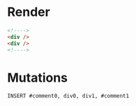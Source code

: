 # Render
```html
<!---->
<div />
<div />
<!---->
```

# Mutations
```
INSERT #comment0, div0, div1, #comment1
```